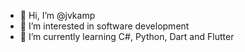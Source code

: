 - 👋 Hi, I’m @jvkamp
- 👀 I’m interested in software development
- 🌱 I’m currently learning C#, Python, Dart and Flutter
